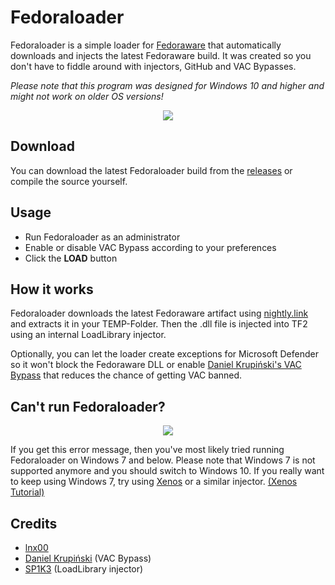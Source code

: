 # Fedoraloader
Fedoraloader is a simple loader for [Fedoraware](https://github.com/tf2cheater2013/Fedoraware) that automatically downloads and injects the latest Fedoraware build.
It was created so you don't have to fiddle around with injectors, GitHub and VAC Bypasses.

*Please note that this program was designed for Windows 10 and higher and might not work on older OS versions!*

<p align="center">
  <img src="https://i.imgur.com/DQZDrI4.png" />
</p>
  
## Download
You can download the latest Fedoraloader build from the [releases](https://github.com/lnx00/Fedoraloader/releases/latest/) or compile the source yourself.

## Usage
- Run Fedoraloader as an administrator
- Enable or disable VAC Bypass according to your preferences
- Click the **LOAD** button

## How it works
Fedoraloader downloads the latest Fedoraware artifact using [nightly.link](https://nightly.link/) and extracts it in your TEMP-Folder.
Then the .dll file is injected into TF2 using an internal LoadLibrary injector.

Optionally, you can let the loader create exceptions for Microsoft Defender so it won't block the Fedoraware DLL or enable [Daniel Krupiński's VAC Bypass](https://github.com/danielkrupinski/VAC-Bypass) that reduces the chance of getting VAC banned.

## Can't run Fedoraloader?
<p align="center">
  <img src="https://i.imgur.com/OtZwqIr.png" />
</p>
If you get this error message, then you've most likely tried running Fedoraloader on Windows 7 and below. Please note that Windows 7 is not supported anymore and you should switch to Windows 10. If you really want to keep using Windows 7, try using <a href="https://github.com/DarthTon/Xenos">Xenos</a> or a similar injector. <a href="https://www.youtube.com/watch?v=PT3kVA053IY">(Xenos Tutorial)</a>

## Credits
- [lnx00](https://github.com/lnx00)
- [Daniel Krupiński](https://github.com/danielkrupinski) (VAC Bypass)
- [SP1K3](https://www.unknowncheats.me/forum/members/954168.html) (LoadLibrary injector)
